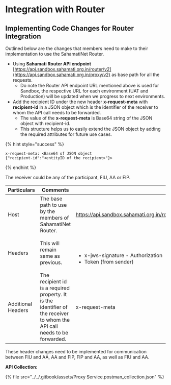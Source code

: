# Integration with Router

## Implementing Code Changes for Router Integration

Outlined below are the changes that members need to make to their implementation to use the SahamatiNet Router.

* Using **Sahamati Router API endpoint** [https://api.sandbox.sahamati.org.in/router/v2](https://api.sandbox.sahamati.org.in/proxy/v2) as base path for all the requests.
  * Do note the Router API endpoint URL mentioned above is used for Sandbox, the respective URL for each environment (UAT and Production) will be updated when we progress to next environments.&#x20;
* Add the recipient ID under the new header **x-request-meta** with **recipient-id** in a JSON object which is the identifier of the receiver to whom the API call needs to be forwarded.
  * The value of the **x-request-meta** is Base64 string of the JSON object with recipient-id.
  * This structure helps us to easily extend the JSON object by adding the required attributes for future use cases.

{% hint style="success" %}
```
x-request-meta: <Base64 of JSON object 
{"recipient-id":"<entityID of the recipient>"}>
```
{% endhint %}

The receiver could be any of the participant, FIU, AA or FIP.&#x20;

<table><thead><tr><th width="157">Particulars</th><th width="176">Comments</th><th></th></tr></thead><tbody><tr><td>Host</td><td>The base path to use by the members of SahamatiNet Router.</td><td><a href="https://api.sandbox.sahamati.org.in/router">​</a><a href="https://api.sandbox.sahamati.org.in/router">https://api.sandbox.sahamati.org.in/router</a></td></tr><tr><td>Headers</td><td>This will remain same as previous.</td><td><p>​</p><ul><li>x-jws-signature - Authorization</li><li>Token (from sender)</li></ul></td></tr><tr><td>Additional Headers</td><td>The recipient id is a required property. It is the identifier of the receiver to whom the API call needs to be forwarded.</td><td>x-request-meta</td></tr></tbody></table>

These header changes need to be implemented for communication between FIU and AA, AA and FIP, FIP and AA, as well as FIU and AA.

**API Collection:**

{% file src="../../.gitbook/assets/Proxy Service.postman_collection.json" %}
